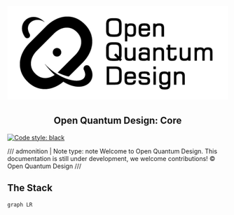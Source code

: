 # ![Open Quantum Design](./img/oqd-logo-text.png)

<div align="center">
    <h2 align="center">
    Open Quantum Design: Core
    </h2>
</div>

[![Code style: black](https://img.shields.io/badge/code%20style-black-000000.svg)](https://github.com/ambv/black)

<!-- prettier-ignore -->
/// admonition | Note
    type: note
Welcome to Open Quantum Design.
This documentation is still under development, we welcome contributions! © Open Quantum Design
///

## The Stack
```mermaid
graph LR
    
    
    
    

```

